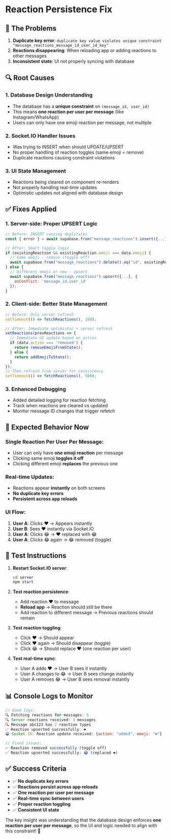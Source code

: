 # Reaction Persistence Fix

## 🐛 **The Problems**

1. **Duplicate key error**: `duplicate key value violates unique constraint "message_reactions_message_id_user_id_key"`
2. **Reactions disappearing**: When reloading app or adding reactions to other messages
3. **Inconsistent state**: UI not properly syncing with database

## 🔍 **Root Causes**

### 1. **Database Design Understanding**
- The database has a **unique constraint** on `(message_id, user_id)`
- This means **one reaction per user per message** (like Instagram/WhatsApp)
- Users can only have one emoji reaction per message, not multiple

### 2. **Socket.IO Handler Issues**
- Was trying to INSERT when should UPDATE/UPSERT
- No proper handling of reaction toggles (same emoji = remove)
- Duplicate reactions causing constraint violations

### 3. **UI State Management**
- Reactions being cleared on component re-renders
- Not properly handling real-time updates
- Optimistic updates not aligned with database design

## ✅ **Fixes Applied**

### 1. **Server-side: Proper UPSERT Logic**
```javascript
// Before: INSERT causing duplicates
const { error } = await supabase.from("message_reactions").insert({...});

// After: Smart toggle logic
if (existingReaction && existingReaction.emoji === data.emoji) {
  // Same emoji - remove (toggle off)
  await supabase.from("message_reactions").delete().eq("id", existingReaction.id);
} else {
  // Different emoji or new - upsert
  await supabase.from("message_reactions").upsert({...}, {
    onConflict: 'message_id,user_id'
  });
}
```

### 2. **Client-side: Better State Management**
```javascript
// Before: Only server refresh
setTimeout(() => fetchReactions(), 100);

// After: Immediate optimistic + server refresh
setReactions(prevReactions => {
  // Immediate UI update based on action
  if (data.action === 'removed') {
    return removeEmojiFromState();
  } else {
    return addEmojiToState();
  }
});
// Then refresh from server for consistency
setTimeout(() => fetchReactions(), 500);
```

### 3. **Enhanced Debugging**
- Added detailed logging for reaction fetching
- Track when reactions are cleared vs updated
- Monitor message ID changes that trigger refetch

## 🎯 **Expected Behavior Now**

### **Single Reaction Per User Per Message:**
- User can only have **one emoji reaction** per message
- Clicking same emoji **toggles it off**
- Clicking different emoji **replaces** the previous one

### **Real-time Updates:**
- Reactions appear **instantly** on both screens
- **No duplicate key errors**
- **Persistent across app reloads**

### **UI Flow:**
1. **User A**: Clicks ❤️ → Appears instantly
2. **User B**: Sees ❤️ instantly via Socket.IO
3. **User A**: Clicks 😂 → ❤️ replaced with 😂
4. **User A**: Clicks 😂 again → 😂 removed (toggle)

## 🚀 **Test Instructions**

1. **Restart Socket.IO server**:
   ```bash
   cd server
   npm start
   ```

2. **Test reaction persistence**:
   - Add reaction ❤️ to message
   - **Reload app** → Reaction should still be there
   - Add reaction to different message → Previous reactions should remain

3. **Test reaction toggling**:
   - Click ❤️ → Should appear
   - Click ❤️ again → Should disappear (toggle)
   - Click 😂 → Should replace ❤️ (one reaction per user)

4. **Test real-time sync**:
   - User A adds ❤️ → User B sees it instantly
   - User A changes to 😂 → User B sees change instantly
   - User A removes 😂 → User B sees removal instantly

## 📊 **Console Logs to Monitor**

```javascript
// Good logs:
🔍 Fetching reactions for messages: 5
🔍 Server reactions received: 3 messages
🔍 Message abc123 has 2 reaction types
✅ Reaction upserted successfully: ❤️
😀 Socket.IO: Reaction update received: {action: "added", emoji: "❤️"}

// Fixed issues:
✅ Reaction removed successfully (toggle off)
✅ Reaction upserted successfully: 😂 (replaced ❤️)
```

## ✅ **Success Criteria**

- ✅ **No duplicate key errors**
- ✅ **Reactions persist across app reloads**
- ✅ **One reaction per user per message**
- ✅ **Real-time sync between users**
- ✅ **Proper reaction toggling**
- ✅ **Consistent UI state**

The key insight was understanding that the database design enforces **one reaction per user per message**, so the UI and logic needed to align with this constraint! 🎉
